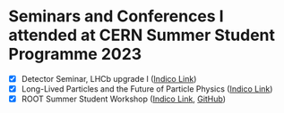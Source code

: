 # Seminars and Conferences I attended at CERN Summer Student Programme 2023

- [x] Detector Seminar, LHCb upgrade I ([Indico Link](https://indico.cern.ch/event/1284724/))
- [x] Long-Lived Particles and the Future of Particle Physics ([Indico Link](https://indico.cern.ch/event/1288976/))
- [x] ROOT Summer Student Workshop ([Indico Link](https://indico.cern.ch/event/1298470/), [GitHub](https://github.com/root-project/training/tree/master/SummerStudentCourse/2023/Exercises/C++Interpreter))